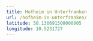 ```yaml
---
title: Hofheim in Unterfranken
url: /hofheim-in-unterfranken/
latitude: 50.136691500000005
longitude: 10.5231727
---
```

